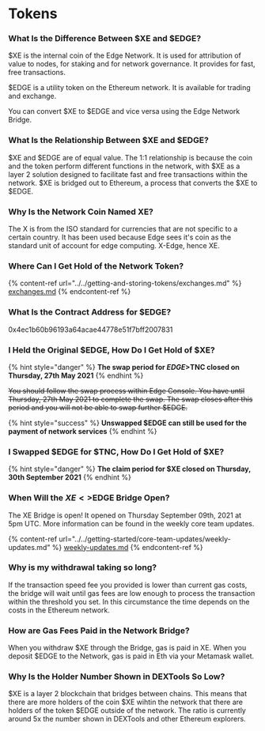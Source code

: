# Tokens

### What Is the Difference Between $XE and $EDGE?

$XE is the internal coin of the Edge Network. It is used for attribution of value to nodes, for staking and for network governance. It provides for fast, free transactions.

$EDGE is a utility token on the Ethereum network. It is available for trading and exchange.

You can convert $XE to $EDGE and vice versa using the Edge Network Bridge.

### What Is the Relationship Between $XE and $EDGE?

$XE and $EDGE are of equal value. The 1:1 relationship is because the coin and the token perform different functions in the network, with $XE as a layer 2 solution designed to facilitate fast and free transactions within the network. $XE is bridged out to Ethereum, a process that converts the $XE to $EDGE.

### Why Is the Network Coin Named XE?

The X is from the ISO standard for currencies that are not specific to a certain country. It has been used because Edge sees it's coin as the standard unit of account for edge computing. X-Edge, hence XE.

### Where Can I Get Hold of the Network Token?

{% content-ref url="../../getting-and-storing-tokens/exchanges.md" %}
[exchanges.md](../../getting-and-storing-tokens/exchanges.md)
{% endcontent-ref %}

### What Is the Contract Address for $EDGE?

0x4ec1b60b96193a64acae44778e51f7bff2007831

### I Held the Original $EDGE, How Do I Get Hold of $XE?

{% hint style="danger" %}
**The swap period for $EDGE>$TNC closed on Thursday, 27th May 2021**
{% endhint %}

~~You should follow the swap process within Edge Console. You have until Thursday, 27th May 2021 to complete the swap. The swap closes after this period and you will not be able to swap further $EDGE.~~

{% hint style="success" %}
**Unswapped $EDGE can still be used for the payment of network services**
{% endhint %}

### I Swapped $EDGE for $TNC, How Do I Get Hold of $XE?

{% hint style="danger" %}
**The claim period for $XE closed on Thursday, 30th September 2021**
{% endhint %}

### When Will the $XE<>$EDGE Bridge Open?

The XE Bridge is open! It opened on Thursday September 09th, 2021 at 5pm UTC. More information can be found in the weekly core team updates.

{% content-ref url="../../getting-started/core-team-updates/weekly-updates.md" %}
[weekly-updates.md](../../getting-started/core-team-updates/weekly-updates.md)
{% endcontent-ref %}

### Why is my withdrawal taking so long?

If the transaction speed fee you provided is lower than current gas costs, the bridge will wait until gas fees are low enough to process the transaction within the threshold you set. In this circumstance the time depends on the costs in the Ethereum network.

### How are Gas Fees Paid in the Network Bridge?

When you withdraw $XE through the Bridge, gas is paid in XE. When you deposit $EDGE to the Network, gas is paid in Eth via your Metamask wallet.

### Why Is the Holder Number Shown in DEXTools So Low?

$XE is a layer 2 blockchain that bridges between chains. This means that there are more holders of the coin $XE wihtin the network that there are holders of the token $EDGE outside of the network. The ratio is currently around 5x the number shown in DEXTools and other Ethereum explorers.
